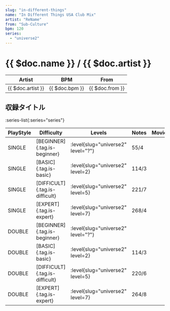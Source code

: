 ```yaml
---
slug: "in-different-things"
name: "In Different Things USA Club Mix"
artist: "ReName"
from: "Sub-Culture"
bpm: 120
series:
  - "universe2"
---
```


# {{ $doc.name }} / {{ $doc.artist }}

|Artist|BPM|From|
|------|---|----|
|{{ $doc.artist }}|{{ $doc.bpm }}|{{ $doc.from }}|

## 収録タイトル

:series-list{:series="series"}

|PlayStyle|Difficulty|Levels|Notes|Movie|
|---------|----------|------|-----|-----|
|SINGLE|[BEGINNER]{.tag.is-beginner}|<div class="field is-grouped is-grouped-multiline"> :level{slug="universe2" level="?"}</div>|55/4||
|SINGLE|[BASIC]{.tag.is-basic}|<div class="field is-grouped is-grouped-multiline"> :level{slug="universe2" level=2}</div>|114/3||
|SINGLE|[DIFFICULT]{.tag.is-difficult}|<div class="field is-grouped is-grouped-multiline"> :level{slug="universe2" level=5}</div>|221/7||
|SINGLE|[EXPERT]{.tag.is-expert}|<div class="field is-grouped is-grouped-multiline"> :level{slug="universe2" level=7}</div>|268/4||
|DOUBLE|[BEGINNER]{.tag.is-beginner}|<div class="field is-grouped is-grouped-multiline"> :level{slug="universe2" level="?"}</div>|||
|DOUBLE|[BASIC]{.tag.is-basic}|<div class="field is-grouped is-grouped-multiline"> :level{slug="universe2" level=2}</div>|114/3||
|DOUBLE|[DIFFICULT]{.tag.is-difficult}|<div class="field is-grouped is-grouped-multiline"> :level{slug="universe2" level=5}</div>|220/6||
|DOUBLE|[EXPERT]{.tag.is-expert}|<div class="field is-grouped is-grouped-multiline"> :level{slug="universe2" level=7}</div>|264/8||
